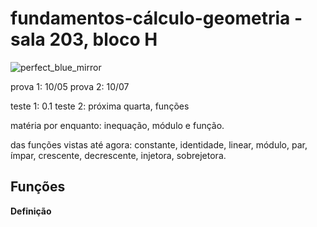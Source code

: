 # fundamentos-cálculo-geometria - sala 203, bloco H

![perfect_blue_mirror](https://user-images.githubusercontent.com/128937668/233875747-43b34ec1-e5e8-46f7-8b55-06ac6a8a2753.gif)

prova 1: 10/05 prova 2: 10/07

teste 1: 0.1 teste 2: próxima quarta, funções

matéria por enquanto: inequação, módulo e função.

das funções vistas até agora: constante, identidade, linear, módulo, par, ímpar, crescente, decrescente, injetora, sobrejetora.

## Funções

**Definição**

